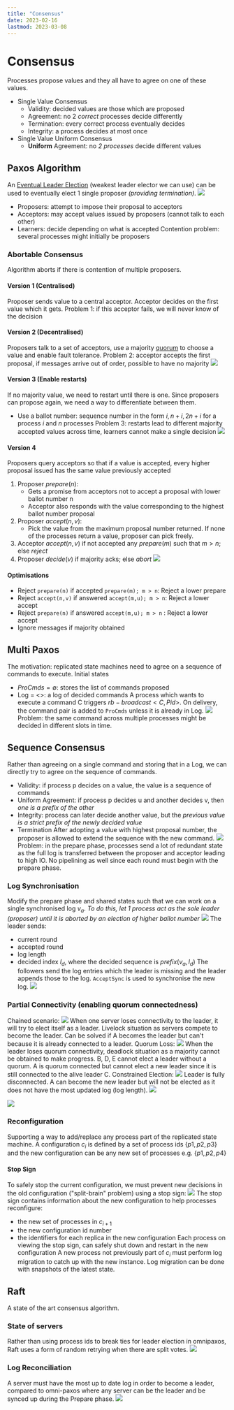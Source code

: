 ```yaml
---
title: "Consensus"
date: 2023-02-16
lastmod: 2023-03-08
---
```

# Consensus
Processes propose values and they all have to agree on one of these values.
- Single Value Consensus
	- Validity: decided values are those which are proposed
	- Agreement: no 2 *correct* processes decide differently
	- Termination: every correct process eventually decides
	- Integrity: a process decides at most once
- Single Value Uniform Consensus
	- **Uniform** Agreement: no *2 processes* decide different values
## Paxos Algorithm
An [Eventual Leader Election](Notes/Failure%20Detectors.md#Eventual%20Leader%20Election) (weakest leader elector we can use) can be used to eventually elect 1 single proposer *(providing termination)*.
![](Pics/Pasted%20image%2020230216162304.png)
- Proposers: attempt to impose their proposal to acceptors
- Acceptors: may accept values issued by proposers (cannot talk to each other)
- Learners: decide depending on what is accepted
Contention problem: several processes might initially be proposers
### Abortable Consensus
Algorithm aborts if there is contention of multiple proposers. 
#### Version 1 (Centralised)
Proposer sends value to a central acceptor. Acceptor decides on the first value which it gets. 
Problem 1: if this acceptor fails, we will never know of the decision
#### Version 2 (Decentralised)
Proposers talk to a set of acceptors, use a majority [quorum](Notes/Distributed%20Abstractions.md#Quorums) to choose a value and enable fault tolerance.
Problem 2: acceptor accepts the first proposal, if messages arrive out of order, possible to have no majority 
![](Pics/Pasted%20image%2020230216145932.png)
#### Version 3 (Enable restarts)
If no majority value, we need to restart until there is one.
Since proposers can propose again, we need a way to differentiate between them.
- Use a ballot number: sequence number in the form $i, n+i, 2n+i$ for a process $i$ and $n$ processes
Problem 3: restarts lead to different majority accepted values across time, learners cannot make a single decision 
![](Pics/Pasted%20image%2020230216150901.png)
#### Version 4
Proposers query acceptors so that if a value is accepted, every higher proposal issued has the same value previously accepted
1. Proposer $prepare(n)$:
	- Gets a promise from acceptors not to accept a proposal with lower ballot number n
	- Acceptor also responds with the value corresponding to the highest ballot number proposal
2. Proposer $accept(n,v)$:
	- Pick the value from the maximum proposal number returned. If none of the processes return a value, proposer can pick freely.
3. Acceptor $accept(n,v)$ if not accepted any $prepare(m)$ such that $m>n$; else $reject$
4. Proposer $decide(v)$ if majority acks; else $abort$ 
![](Pics/Pasted%20image%2020230216162327.png)
#### Optimisations
- Reject `prepare(n)` if accepted `prepare(m); m > n`: Reject a lower prepare
- Reject `accept(n,v)` if answered `accept(m,u); m > n`: Reject a lower accept
- Reject `prepare(n)` if answered `accept(m,u); m > n` : Reject a lower accept
- Ignore messages if majority obtained 
## Multi Paxos
The motivation: replicated state machines need to agree on a sequence of commands to execute.
Initial states
- $ProCmds = \emptyset$: stores the list of commands proposed
- Log = <>: a log of decided commands
A process which wants to execute a command C triggers $rb-broadcast<C, Pid>$. On delivery, the command pair is added to `ProCmds` unless it is already in Log.
![](Pics/Pasted%20image%2020230216175839.png)
Problem: the same command across multiple processes might be decided in different slots in time.
## Sequence Consensus
Rather than agreeing on a single command and storing that in a Log, we can directly try to agree on the sequence of commands.
- Validity: if process p decides on a value, the value is a sequence of commands
- Uniform Agreement: if process p decides u and another decides v, then *one is a prefix of the other*
- Integrity: process can later decide another value, but the *previous value is a strict prefix of the newly decided value*
- Termination
After adopting a value with highest proposal number, the proposer is allowed to extend the sequence with the new command. 
![](Pics/Pasted%20image%2020230216180512.png)
Problem: in the prepare phase, processes send a lot of redundant state as the full log is transferred between the proposer and acceptor leading to high IO. No pipelining as well since each round must begin with the prepare phase.
### Log Synchronisation
Modify the prepare phase and shared states such that we can work on a single synchronised log $v_a$. *To do this, let 1 process act as the sole leader (proposer) until it is aborted by an election of higher ballot number*
![](https://i.imgur.com/XYiZEZQ.png)
The leader sends:
- current round
- accepted round
- log length
- decided index $l_d$, where the decided sequence is $prefix(v_a,l_d)$
The followers send the log entries which the leader is missing and the leader appends those to the log. `AcceptSync` is used to synchronise the new log.
![](https://i.imgur.com/KZp1A8L.png)
### Partial Connectivity (enabling quorum connectedness)
Chained scenario:
![](https://i.imgur.com/543TQYs.png)
When one server loses connectivity to the leader, it will try to elect itself as a leader. Livelock situation as servers compete to become the leader. Can be solved if A becomes the leader but can't because it is already connected to a leader.
Quorum Loss:
![](https://i.imgur.com/2Ndk23L.png)
When the leader loses quorum connectivity, deadlock situation as a majority cannot be obtained to make progress. B, D, E cannot elect a leader without a quorum. A is quorum connected but cannot elect a new leader since it is still connected to the alive leader C.
Constrained Election:
![](https://i.imgur.com/XHNIYM4.png)
Leader is fully disconnected. A can become the new leader but will not be elected as it does not have the most updated log (log length).
![](https://i.imgur.com/9H1UwI5.png)

![](https://i.imgur.com/HVSEhzS.png)
### Reconfiguration
Supporting a way to add/replace any process part of the replicated state machine.
A configuration $c_i$ is defined by a set of process ids $\{p1, p2, p3\}$ and the new configuration can be any new set of processes e.g. $\{p1,p2,p4\}$
#### Stop Sign
To safely stop the current configuration, we must prevent new decisions in the old configuration ("split-brain" problem) using a stop sign:
![](https://i.imgur.com/lioeEPr.png)
The stop sign contains information about the new configuration to help processes reconfigure:
- the new set of processes in $c_{i+1}$
- the new configuration id number
- the identifiers for each replica in the new configuration
Each process on viewing the stop sign, can safely shut down and restart in the new configuration
A new process not previously part of $c_i$ must perform log migration to catch up with the new instance. Log migration can be done with snapshots of the latest state.
## Raft
A state of the art consensus algorithm.
### State of servers
Rather than using process ids to break ties for leader election in omnipaxos, Raft uses a form of random retrying when there are split votes.
![](https://i.imgur.com/fOSRjUA.png)
### Log Reconciliation
A server must have the most up to date log in order to become a leader, compared to omni-paxos where any server can be the leader and be synced up during the Prepare phase.
![](https://i.imgur.com/EZze9VD.png)
